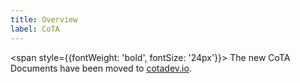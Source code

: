 ```yaml
---
title: Overview
label: CoTA
---
```


<span style={{fontWeight: 'bold', fontSize: '24px'}}> The new CoTA Documents have been moved to [cotadev.io](https://cotadev.io).</span>
